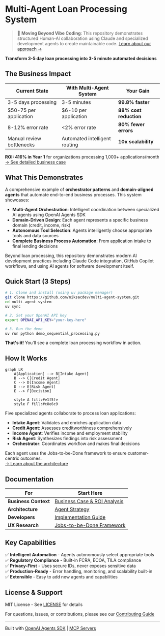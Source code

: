 # Multi-Agent Loan Processing System

> 🤖 **Moving Beyond Vibe Coding**: This repository demonstrates structured Human-AI collaboration using Claude and specialized development agents to create maintainable code. [Learn about our approach →](docs/AGENT_BASED_DEVELOPMENT.md)

**Transform 3-5 day loan processing into 3-5 minute automated decisions**

## The Business Impact

| Current State | With Multi-Agent System | Your Gain |
|--------------|------------------------|-----------|
| 3-5 days processing | 3-5 minutes | **99.8% faster** |
| $50-75 per application | $6-10 per application | **88% cost reduction** |
| 8-12% error rate | <2% error rate | **80% fewer errors** |
| Manual review bottlenecks | Automated intelligent routing | **10x scalability** |

**ROI: 416% in Year 1** for organizations processing 1,000+ applications/month  
[→ See detailed business case](docs/getting-started/business-case.md)

## What This Demonstrates

A comprehensive example of **orchestrator patterns** and **domain-aligned agents** that automate end-to-end business processes. This system showcases:

- **Multi-Agent Orchestration**: Intelligent coordination between specialized AI agents using OpenAI Agents SDK
- **Domain-Driven Design**: Each agent represents a specific business domain (credit, income, risk)
- **Autonomous Tool Selection**: Agents intelligently choose appropriate tools and data sources
- **Complete Business Process Automation**: From application intake to final lending decisions

Beyond loan processing, this repository demonstrates modern AI development practices including Claude Code integration, GitHub Copilot workflows, and using AI agents for software development itself.

## Quick Start (3 Steps)

```bash
# 1. Clone and install (using uv package manager)
git clone https://github.com/niksacdev/multi-agent-system.git
cd multi-agent-system
uv sync

# 2. Set your OpenAI API key
export OPENAI_API_KEY="your-key-here"

# 3. Run the demo
uv run python demo_sequential_processing.py
```

**That's it!** You'll see a complete loan processing workflow in action.

## How It Works

```mermaid
graph LR
    A[Application] --> B[Intake Agent]
    B --> C[Credit Agent]
    C --> D[Income Agent]
    D --> E[Risk Agent]
    E --> F[Decision]
    
    style A fill:#e1f5fe
    style F fill:#c8e6c9
```

Five specialized agents collaborate to process loan applications:
- **Intake Agent**: Validates and enriches application data
- **Credit Agent**: Assesses creditworthiness comprehensively  
- **Income Agent**: Verifies income and employment stability
- **Risk Agent**: Synthesizes findings into risk assessment
- **Orchestrator**: Coordinates workflow and makes final decisions

Each agent uses the Jobs-to-be-Done framework to ensure customer-centric outcomes.  
[→ Learn about the architecture](docs/architecture/agent-strategy.md)

## Documentation

| For | Start Here |
|-----|------------|
| **Business Context** | [Business Case & ROI Analysis](docs/getting-started/business-case.md) |
| **Architecture** | [Agent Strategy](docs/architecture/agent-strategy.md) |
| **Developers** | [Implementation Guide](docs/getting-started/quick-start.md) |
| **UX Research** | [Jobs-to-be-Done Framework](docs/architecture/jobs-to-be-done.md) |

## Key Capabilities

✅ **Intelligent Automation** - Agents autonomously select appropriate tools  
✅ **Regulatory Compliance** - Built-in FCRA, ECOA, TILA compliance  
✅ **Privacy-First** - Uses secure IDs, never exposes sensitive data  
✅ **Production-Ready** - Error handling, monitoring, and scalability built-in  
✅ **Extensible** - Easy to add new agents and capabilities  

## License & Support

MIT License - See [LICENSE](LICENSE) for details

For questions, issues, or contributions, please see our [Contributing Guide](CONTRIBUTING.md)

---

Built with [OpenAI Agents SDK](https://github.com/openai/agent-framework) | [MCP Servers](https://github.com/anthropics/mcp)